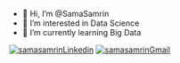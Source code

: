 - 👋 Hi, I’m @SamaSamrin
- 👀 I’m interested in Data Science
- 🌱 I’m currently learning Big Data

<a href="https://www.linkedin.com/in/samasamrin/" target="blank"><img src="https://img.shields.io/badge/LinkedIn-0077B5?style=for-the-badge&logo=linkedin&logoColor=white" alt="samasamrinLinkedin" /></a>
<a href="mailto:samasamrin@gmail.com" target="blank"><img src="https://img.shields.io/badge/Gmail-D14836?style=for-the-badge&logo=gmail&logoColor=white" alt="samasamrinGmail" /></a>
<!--- <a href="https://leetcode.com/SamaSamrin/" target="blank"><img src="leetcode_icon_100.png" alt="samasamrinLeetCode" /></a> --->

<!---
SamaSamrin/SamaSamrin is a ✨ special ✨ repository because its `README.md` (this file) appears on your GitHub profile.
You can click the Preview link to take a look at your changes.
--->
